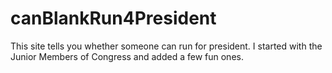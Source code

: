 # canBlankRun4President

This site tells you whether someone can run for president. I started with the Junior Members of Congress and added a few fun ones.
